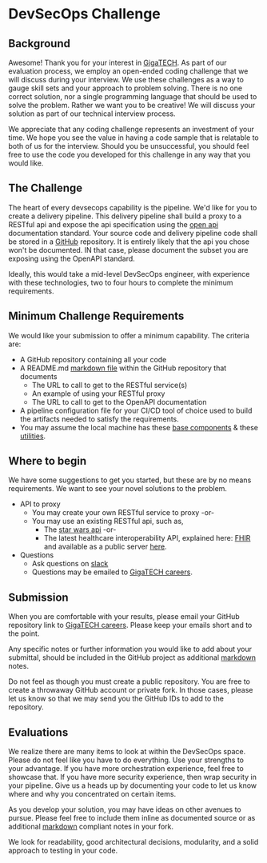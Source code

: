 # DevSecOps Challenge

## Background

Awesome! Thank you for your interest in [GigaTECH](gtweb). As part of our evaluation process, we employ an open-ended coding challenge that we will discuss during your interview. We use these challenges as a way to gauge skill sets and your approach to problem solving. There is no one correct solution, nor a single programming language that should be used to solve the problem. Rather we want you to be creative! We will discuss your solution as part of our technical interview process.

We appreciate that any coding challenge represents an investment of your time. We hope you see the value in having a code sample that is relatable to both of us for the interview. Should you be unsuccessful, you should feel free to use the code you developed for this challenge in any way that you would like.

## The Challenge

The heart of every devsecops capability is the pipeline. We'd like for you to create a delivery pipeline. This delivery pipeline shall build a proxy to a RESTful api and expose the api specification using the [open api](openapi) documentation standard. Your source code and delivery pipeline code shall be stored in a [GitHub](github) repository. It is entirely likely that the api you chose won't be documented. IN that case, please document the subset you are exposing using the OpenAPI standard.

Ideally, this would take a mid-level DevSecOps engineer, with experience with these technologies, two to four hours to complete the minimum requirements.

## Minimum Challenge Requirements

We would like your submission to offer a minimum capability. The criteria are:

- A GitHub repository containing all your code
- A README.md [markdown file](gfm) within the GitHub repository that documents
  - The URL to call to get to the RESTful service(s)
  - An example of using your RESTful proxy
  - The URL to call to get to the OpenAPI documentation
- A pipeline configuration file for your CI/CD tool of choice used to build the artifacts needed to satisfy the requirements.
- You may assume the local machine has these [base components](gtdevcomps) & these [utilities](gtdevutils).

## Where to begin

We have some suggestions to get you started, but these are by no means requirements. We want to see your novel solutions to the problem.

- API to proxy
  - You may create your own RESTful service to proxy -or-
  - You may use an existing RESTful api, such as,
    - The [star wars api](swapi) -or-
    - The latest healthcare interoperability API, explained here: [FHIR](fhir) and available as a public server [here](fhirservers).
- Questions
  - Ask questions on [slack](gtslack)
  - Questions may be emailed to [GigaTECH careers](gtcareersemail).

## Submission

When you are comfortable with your results, please email your GitHub repository link to [GigaTECH careers](gtcareersemail). Please keep your emails short and to the point.

Any specific notes or further information you would like to add about your submittal, should be included in the GitHub project as additional [markdown][gfm] notes.

Do not feel as though you must create a public repository. You are free to create a throwaway GitHub account or private fork. In those cases, please let us know so that we may send you the GitHub IDs to add to the repository.

## Evaluations

We realize there are many items to look at within the DevSecOps space. Please do not feel like you have to do everything. Use your strengths to your advantage. If you have more orchestration experience, feel free to showcase that. If you have more security experience, then wrap security in your pipeline. Give us a heads up by documenting your code to let us know where and why you concentrated on certain items.

As you develop your solution, you may have ideas on other avenues to pursue. Please feel free to include them inline as documented source or as additional [markdown][gfm] compliant notes in your fork.

We look for readability, good architectural decisions, modularity, and a solid approach to testing in your code.

[gtweb]: https://gigatech.net
[openapi]: https://swagger.io/specification/
[github]:https://github.com/
[gfm]: https://github.github.com/gfm/
[swapi]: https://swapi.dev/
[fhir]: http://hl7.org/fhir/
[fhirservers]: http://hl7.org/fhir/implsupport-module.html#7.0.4.1
[gtdevutils]: https://github.com/GigaTech-net/dev#this-environment-includes-the-following-utilities
[gtdevcomps]: https://github.com/GigaTech-net/dev#base-development-environment
[gtcareersemail]: mailto:careers@gigatech.net?subject=DevSecOps%20Challenge
[gtslack]: https://gigatech-net.slack.com/app_redirect?channel=general
